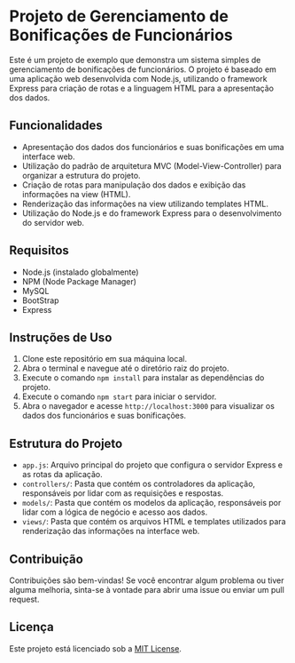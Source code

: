 # Projeto de Gerenciamento de Bonificações de Funcionários

Este é um projeto de exemplo que demonstra um sistema simples de gerenciamento de bonificações de funcionários. O projeto é baseado em uma aplicação web desenvolvida com Node.js, utilizando o framework Express para criação de rotas e a linguagem HTML para a apresentação dos dados.

## Funcionalidades

- Apresentação dos dados dos funcionários e suas bonificações em uma interface web.
- Utilização do padrão de arquitetura MVC (Model-View-Controller) para organizar a estrutura do projeto.
- Criação de rotas para manipulação dos dados e exibição das informações na view (HTML).
- Renderização das informações na view utilizando templates HTML.
- Utilização do Node.js e do framework Express para o desenvolvimento do servidor web.

## Requisitos

- Node.js (instalado globalmente)
- NPM (Node Package Manager)
- MySQL 
- BootStrap 
- Express 

## Instruções de Uso

1. Clone este repositório em sua máquina local.
2. Abra o terminal e navegue até o diretório raiz do projeto.
3. Execute o comando `npm install` para instalar as dependências do projeto.
4. Execute o comando `npm start` para iniciar o servidor.
5. Abra o navegador e acesse `http://localhost:3000` para visualizar os dados dos funcionários e suas bonificações.

## Estrutura do Projeto

- `app.js`: Arquivo principal do projeto que configura o servidor Express e as rotas da aplicação.
- `controllers/`: Pasta que contém os controladores da aplicação, responsáveis por lidar com as requisições e respostas.
- `models/`: Pasta que contém os modelos da aplicação, responsáveis por lidar com a lógica de negócio e acesso aos dados.
- `views/`: Pasta que contém os arquivos HTML e templates utilizados para renderização das informações na interface web.

## Contribuição

Contribuições são bem-vindas! Se você encontrar algum problema ou tiver alguma melhoria, sinta-se à vontade para abrir uma issue ou enviar um pull request.

## Licença

Este projeto está licenciado sob a [MIT License](LICENSE).
